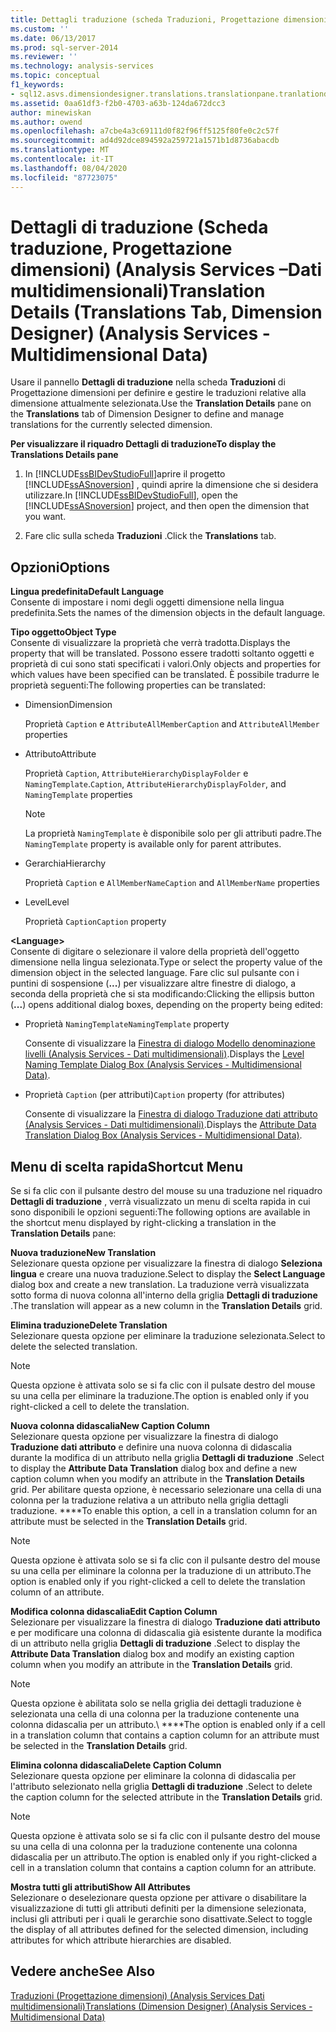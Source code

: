 ```yaml
---
title: Dettagli traduzione (scheda Traduzioni, Progettazione dimensioni) (Analysis Services-Dati multidimensionali) | Microsoft Docs
ms.custom: ''
ms.date: 06/13/2017
ms.prod: sql-server-2014
ms.reviewer: ''
ms.technology: analysis-services
ms.topic: conceptual
f1_keywords:
- sql12.asvs.dimensiondesigner.translations.translationpane.tranlationdetails.f1
ms.assetid: 0aa61df3-f2b0-4703-a63b-124da672dcc3
author: minewiskan
ms.author: owend
ms.openlocfilehash: a7cbe4a3c69111d0f82f96ff5125f80fe0c2c57f
ms.sourcegitcommit: ad4d92dce894592a259721a1571b1d8736abacdb
ms.translationtype: MT
ms.contentlocale: it-IT
ms.lasthandoff: 08/04/2020
ms.locfileid: "87723075"
---
```

# <a name="translation-details-translations-tab-dimension-designer-analysis-services---multidimensional-data"></a><span data-ttu-id="4869b-102">Dettagli di traduzione (Scheda traduzione, Progettazione dimensioni) (Analysis Services –Dati multidimensionali)</span><span class="sxs-lookup"><span data-stu-id="4869b-102">Translation Details (Translations Tab, Dimension Designer) (Analysis Services - Multidimensional Data)</span></span>
  <span data-ttu-id="4869b-103">Usare il pannello **Dettagli di traduzione** nella scheda **Traduzioni** di Progettazione dimensioni per definire e gestire le traduzioni relative alla dimensione attualmente selezionata.</span><span class="sxs-lookup"><span data-stu-id="4869b-103">Use the **Translation Details** pane on the **Translations** tab of Dimension Designer to define and manage translations for the currently selected dimension.</span></span>  
  
 <span data-ttu-id="4869b-104">**Per visualizzare il riquadro Dettagli di traduzione**</span><span class="sxs-lookup"><span data-stu-id="4869b-104">**To display the Translations Details pane**</span></span>  
  
1.  <span data-ttu-id="4869b-105">In [!INCLUDE[ssBIDevStudioFull](../includes/ssbidevstudiofull-md.md)]aprire il progetto [!INCLUDE[ssASnoversion](../includes/ssasnoversion-md.md)] , quindi aprire la dimensione che si desidera utilizzare.</span><span class="sxs-lookup"><span data-stu-id="4869b-105">In [!INCLUDE[ssBIDevStudioFull](../includes/ssbidevstudiofull-md.md)], open the [!INCLUDE[ssASnoversion](../includes/ssasnoversion-md.md)] project, and then open the dimension that you want.</span></span>  
  
2.  <span data-ttu-id="4869b-106">Fare clic sulla scheda **Traduzioni** .</span><span class="sxs-lookup"><span data-stu-id="4869b-106">Click the **Translations** tab.</span></span>  
  
## <a name="options"></a><span data-ttu-id="4869b-107">Opzioni</span><span class="sxs-lookup"><span data-stu-id="4869b-107">Options</span></span>  
 <span data-ttu-id="4869b-108">**Lingua predefinita**</span><span class="sxs-lookup"><span data-stu-id="4869b-108">**Default Language**</span></span>  
 <span data-ttu-id="4869b-109">Consente di impostare i nomi degli oggetti dimensione nella lingua predefinita.</span><span class="sxs-lookup"><span data-stu-id="4869b-109">Sets the names of the dimension objects in the default language.</span></span>  
  
 <span data-ttu-id="4869b-110">**Tipo oggetto**</span><span class="sxs-lookup"><span data-stu-id="4869b-110">**Object Type**</span></span>  
 <span data-ttu-id="4869b-111">Consente di visualizzare la proprietà che verrà tradotta.</span><span class="sxs-lookup"><span data-stu-id="4869b-111">Displays the property that will be translated.</span></span> <span data-ttu-id="4869b-112">Possono essere tradotti soltanto oggetti e proprietà di cui sono stati specificati i valori.</span><span class="sxs-lookup"><span data-stu-id="4869b-112">Only objects and properties for which values have been specified can be translated.</span></span> <span data-ttu-id="4869b-113">È possibile tradurre le proprietà seguenti:</span><span class="sxs-lookup"><span data-stu-id="4869b-113">The following properties can be translated:</span></span>  
  
-   <span data-ttu-id="4869b-114">Dimension</span><span class="sxs-lookup"><span data-stu-id="4869b-114">Dimension</span></span>  
  
     <span data-ttu-id="4869b-115">Proprietà `Caption` e `AttributeAllMember`</span><span class="sxs-lookup"><span data-stu-id="4869b-115">`Caption` and `AttributeAllMember` properties</span></span>  
  
-   <span data-ttu-id="4869b-116">Attributo</span><span class="sxs-lookup"><span data-stu-id="4869b-116">Attribute</span></span>  
  
     <span data-ttu-id="4869b-117">Proprietà `Caption`, `AttributeHierarchyDisplayFolder` e `NamingTemplate`.</span><span class="sxs-lookup"><span data-stu-id="4869b-117">`Caption`, `AttributeHierarchyDisplayFolder`, and `NamingTemplate` properties</span></span>  
  
    > [!NOTE]  
    >  <span data-ttu-id="4869b-118">La proprietà `NamingTemplate` è disponibile solo per gli attributi padre.</span><span class="sxs-lookup"><span data-stu-id="4869b-118">The `NamingTemplate` property is available only for parent attributes.</span></span>  
  
-   <span data-ttu-id="4869b-119">Gerarchia</span><span class="sxs-lookup"><span data-stu-id="4869b-119">Hierarchy</span></span>  
  
     <span data-ttu-id="4869b-120">Proprietà `Caption` e `AllMemberName`</span><span class="sxs-lookup"><span data-stu-id="4869b-120">`Caption` and `AllMemberName` properties</span></span>  
  
-   <span data-ttu-id="4869b-121">Level</span><span class="sxs-lookup"><span data-stu-id="4869b-121">Level</span></span>  
  
     <span data-ttu-id="4869b-122">Proprietà `Caption`</span><span class="sxs-lookup"><span data-stu-id="4869b-122">`Caption` property</span></span>  
  
 **\<Language>**  
 <span data-ttu-id="4869b-123">Consente di digitare o selezionare il valore della proprietà dell'oggetto dimensione nella lingua selezionata.</span><span class="sxs-lookup"><span data-stu-id="4869b-123">Type or select the property value of the dimension object in the selected language.</span></span> <span data-ttu-id="4869b-124">Fare clic sul pulsante con i puntini di sospensione (**...**) per visualizzare altre finestre di dialogo, a seconda della proprietà che si sta modificando:</span><span class="sxs-lookup"><span data-stu-id="4869b-124">Clicking the ellipsis button (**...**) opens additional dialog boxes, depending on the property being edited:</span></span>  
  
-   <span data-ttu-id="4869b-125">Proprietà `NamingTemplate`</span><span class="sxs-lookup"><span data-stu-id="4869b-125">`NamingTemplate` property</span></span>  
  
     <span data-ttu-id="4869b-126">Consente di visualizzare la [Finestra di dialogo Modello denominazione livelli &#40;Analysis Services - Dati multidimensionali&#41;](level-naming-template-dialog-box-analysis-services-multidimensional-data.md).</span><span class="sxs-lookup"><span data-stu-id="4869b-126">Displays the [Level Naming Template Dialog Box &#40;Analysis Services - Multidimensional Data&#41;](level-naming-template-dialog-box-analysis-services-multidimensional-data.md).</span></span>  
  
-   <span data-ttu-id="4869b-127">Proprietà `Caption` (per attributi)</span><span class="sxs-lookup"><span data-stu-id="4869b-127">`Caption` property (for attributes)</span></span>  
  
     <span data-ttu-id="4869b-128">Consente di visualizzare la [Finestra di dialogo Traduzione dati attributo &#40;Analysis Services - Dati multidimensionali&#41;](attribute-data-translation-dialog-box-analysis-services-multidimensional-data.md).</span><span class="sxs-lookup"><span data-stu-id="4869b-128">Displays the [Attribute Data Translation Dialog Box &#40;Analysis Services - Multidimensional Data&#41;](attribute-data-translation-dialog-box-analysis-services-multidimensional-data.md).</span></span>  
  
## <a name="shortcut-menu"></a><span data-ttu-id="4869b-129">Menu di scelta rapida</span><span class="sxs-lookup"><span data-stu-id="4869b-129">Shortcut Menu</span></span>  
 <span data-ttu-id="4869b-130">Se si fa clic con il pulsante destro del mouse su una traduzione nel riquadro **Dettagli di traduzione** , verrà visualizzato un menu di scelta rapida in cui sono disponibili le opzioni seguenti:</span><span class="sxs-lookup"><span data-stu-id="4869b-130">The following options are available in the shortcut menu displayed by right-clicking a translation in the **Translation Details** pane:</span></span>  
  
 <span data-ttu-id="4869b-131">**Nuova traduzione**</span><span class="sxs-lookup"><span data-stu-id="4869b-131">**New Translation**</span></span>  
 <span data-ttu-id="4869b-132">Selezionare questa opzione per visualizzare la finestra di dialogo **Seleziona lingua** e creare una nuova traduzione.</span><span class="sxs-lookup"><span data-stu-id="4869b-132">Select to display the **Select Language** dialog box and create a new translation.</span></span> <span data-ttu-id="4869b-133">La traduzione verrà visualizzata sotto forma di nuova colonna all'interno della griglia **Dettagli di traduzione** .</span><span class="sxs-lookup"><span data-stu-id="4869b-133">The translation will appear as a new column in the **Translation Details** grid.</span></span>  
  
 <span data-ttu-id="4869b-134">**Elimina traduzione**</span><span class="sxs-lookup"><span data-stu-id="4869b-134">**Delete Translation**</span></span>  
 <span data-ttu-id="4869b-135">Selezionare questa opzione per eliminare la traduzione selezionata.</span><span class="sxs-lookup"><span data-stu-id="4869b-135">Select to delete the selected translation.</span></span>  
  
> [!NOTE]  
>  <span data-ttu-id="4869b-136">Questa opzione è attivata solo se si fa clic con il pulsate destro del mouse su una cella per eliminare la traduzione.</span><span class="sxs-lookup"><span data-stu-id="4869b-136">The option is enabled only if you right-clicked a cell to delete the translation.</span></span>  
  
 <span data-ttu-id="4869b-137">**Nuova colonna didascalia**</span><span class="sxs-lookup"><span data-stu-id="4869b-137">**New Caption Column**</span></span>  
 <span data-ttu-id="4869b-138">Selezionare questa opzione per visualizzare la finestra di dialogo **Traduzione dati attributo** e definire una nuova colonna di didascalia durante la modifica di un attributo nella griglia **Dettagli di traduzione** .</span><span class="sxs-lookup"><span data-stu-id="4869b-138">Select to display the **Attribute Data Translation** dialog box and define a new caption column when you modify an attribute in the **Translation Details** grid.</span></span> <span data-ttu-id="4869b-139">Per abilitare questa opzione, è necessario selezionare una cella di una colonna per la traduzione relativa a un attributo nella griglia dettagli traduzione. \*\*\*\*</span><span class="sxs-lookup"><span data-stu-id="4869b-139">To enable this option, a cell in a translation column for an attribute must be selected in the **Translation Details** grid.</span></span>  
  
> [!NOTE]  
>  <span data-ttu-id="4869b-140">Questa opzione è attivata solo se si fa clic con il pulsante destro del mouse su una cella per eliminare la colonna per la traduzione di un attributo.</span><span class="sxs-lookup"><span data-stu-id="4869b-140">The option is enabled only if you right-clicked a cell to delete the translation column of an attribute.</span></span>  
  
 <span data-ttu-id="4869b-141">**Modifica colonna didascalia**</span><span class="sxs-lookup"><span data-stu-id="4869b-141">**Edit Caption Column**</span></span>  
 <span data-ttu-id="4869b-142">Selezionare per visualizzare la finestra di dialogo **Traduzione dati attributo** e per modificare una colonna di didascalia già esistente durante la modifica di un attributo nella griglia **Dettagli di traduzione** .</span><span class="sxs-lookup"><span data-stu-id="4869b-142">Select to display the **Attribute Data Translation** dialog box and modify an existing caption column when you modify an attribute in the **Translation Details** grid.</span></span>  
  
> [!NOTE]  
>  <span data-ttu-id="4869b-143"> Questa opzione è abilitata solo se nella griglia dei dettagli traduzione è selezionata una cella di una colonna per la traduzione contenente una colonna didascalia per un attributo.\ \*\*\**</span><span class="sxs-lookup"><span data-stu-id="4869b-143">The option is enabled only if a cell in a translation column that contains a caption column for an attribute must be selected in the **Translation Details** grid.</span></span>  
  
 <span data-ttu-id="4869b-144">**Elimina colonna didascalia**</span><span class="sxs-lookup"><span data-stu-id="4869b-144">**Delete Caption Column**</span></span>  
 <span data-ttu-id="4869b-145">Selezionare questa opzione per eliminare la colonna di didascalia per l'attributo selezionato nella griglia **Dettagli di traduzione** .</span><span class="sxs-lookup"><span data-stu-id="4869b-145">Select to delete the caption column for the selected attribute in the **Translation Details** grid.</span></span>  
  
> [!NOTE]  
>  <span data-ttu-id="4869b-146">Questa opzione è attivata solo se si fa clic con il pulsante destro del mouse su una cella di una colonna per la traduzione contenente una colonna didascalia per un attributo.</span><span class="sxs-lookup"><span data-stu-id="4869b-146">The option is enabled only if you right-clicked a cell in a translation column that contains a caption column for an attribute.</span></span>  
  
 <span data-ttu-id="4869b-147">**Mostra tutti gli attributi**</span><span class="sxs-lookup"><span data-stu-id="4869b-147">**Show All Attributes**</span></span>  
 <span data-ttu-id="4869b-148">Selezionare o deselezionare questa opzione per attivare o disabilitare la visualizzazione di tutti gli attributi definiti per la dimensione selezionata, inclusi gli attributi per i quali le gerarchie sono disattivate.</span><span class="sxs-lookup"><span data-stu-id="4869b-148">Select to toggle the display of all attributes defined for the selected dimension, including attributes for which attribute hierarchies are disabled.</span></span>  
  
## <a name="see-also"></a><span data-ttu-id="4869b-149">Vedere anche</span><span class="sxs-lookup"><span data-stu-id="4869b-149">See Also</span></span>  
 [<span data-ttu-id="4869b-150">Traduzioni &#40;Progettazione dimensioni&#41; &#40;Analysis Services Dati multidimensionali&#41;</span><span class="sxs-lookup"><span data-stu-id="4869b-150">Translations &#40;Dimension Designer&#41; &#40;Analysis Services - Multidimensional Data&#41;</span></span>](translations-dimension-designer-analysis-services-multidimensional-data.md)  
  
  

